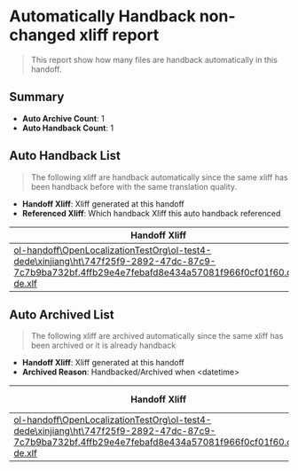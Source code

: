 # Automatically Handback non-changed xliff report
> This report show how many files are handback automatically in this handoff.

## Summary
* **Auto Archive Count**: 1
* **Auto Handback Count**: 1

## Auto Handback List
> The following xliff are handback automatically since the same xliff has been handback before with the same translation quality.

* **Handoff Xliff**: Xliff generated at this handoff
* **Referenced Xliff**: Which handback Xliff this auto handback referenced

| Handoff Xliff | Referenced Xliff | 
| --- | --- | 
| [ol-handoff\OpenLocalizationTestOrg\ol-test4-dede\xinjiang\ht\747f25f9-2892-47dc-87c9-7c7b9ba732bf.4ffb29e4e7febafd8e434a57081f966f0cf01f60.de-de.xlf](https://github.com/OpenLocalizationTestOrg/ol-test4-handoff/blob/aa2d308adbc318d14724838d6e50a139d1391431/ol-handoff/OpenLocalizationTestOrg/ol-test4-dede/xinjiang/ht/747f25f9-2892-47dc-87c9-7c7b9ba732bf.4ffb29e4e7febafd8e434a57081f966f0cf01f60.de-de.xlf) | [ol-handback\OpenLocalizationTestOrg\ol-test4-dede\xinjiang\ht\747f25f9-2892-47dc-87c9-7c7b9ba732bf.4ffb29e4e7febafd8e434a57081f966f0cf01f60.de-de.xlf](https://github.com/OpenLocalizationTestOrg/ol-test4-handback/blob/5c6bc99858bed667b17c27ae5316015a3d7eeabc/ol-handback/OpenLocalizationTestOrg/ol-test4-dede/xinjiang/ht/747f25f9-2892-47dc-87c9-7c7b9ba732bf.4ffb29e4e7febafd8e434a57081f966f0cf01f60.de-de.xlf) | 

## Auto Archived List
> The following xliff are archived automatically since the same xliff has been archived or it is already handback

* **Handoff Xliff**: Xliff generated at this handoff
* **Archived Reason**: Handbacked/Archived when &lt;datetime&gt;

| Handoff Xliff | Archived Reason | 
| --- | --- | 
| [ol-handoff\OpenLocalizationTestOrg\ol-test4-dede\xinjiang\ht\747f25f9-2892-47dc-87c9-7c7b9ba732bf.4ffb29e4e7febafd8e434a57081f966f0cf01f60.de-de.xlf](https://github.com/OpenLocalizationTestOrg/ol-test4-handoff/blob/aa2d308adbc318d14724838d6e50a139d1391431/ol-handoff/OpenLocalizationTestOrg/ol-test4-dede/xinjiang/ht/747f25f9-2892-47dc-87c9-7c7b9ba732bf.4ffb29e4e7febafd8e434a57081f966f0cf01f60.de-de.xlf) | Handbacked | 

